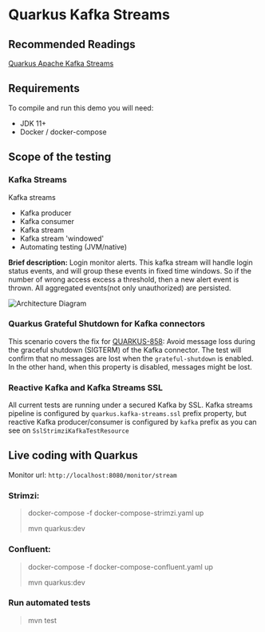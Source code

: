 # Quarkus Kafka Streams

## Recommended Readings

[Quarkus Apache Kafka Streams](https://quarkus.io/guides/kafka-streams)

## Requirements

To compile and run this demo you will need:

- JDK 11+
- Docker / docker-compose

## Scope of the testing

### Kafka Streams
Kafka streams 
* Kafka producer
* Kafka consumer
* Kafka stream
* Kafka stream 'windowed'
* Automating testing (JVM/native)

**Brief description:** Login monitor alerts. This kafka stream will handle login status events, and will group these events in fixed time windows. 
So if the number of wrong access excess a threshold, then a new alert event is thrown. All aggregated events(not only unauthorized) are persisted.   

![Architecture Diagram](docs/LoginMonitor.png)


### Quarkus Grateful Shutdown for Kafka connectors

This scenario covers the fix for [QUARKUS-858](https://issues.redhat.com/browse/QUARKUS-858): Avoid message loss during the graceful shutdown (SIGTERM) of the Kafka connector.
The test will confirm that no messages are lost when the `grateful-shutdown` is enabled. In the other hand, when this property is disabled, messages might be lost.

### Reactive Kafka and Kafka Streams SSL

All current tests are running under a secured Kafka by SSL. 
Kafka streams pipeline is configured by `quarkus.kafka-streams.ssl` prefix property, but reactive Kafka producer/consumer is configured by `kafka` prefix as you can see on `SslStrimziKafkaTestResource` 

## Live coding with Quarkus

Monitor url: `http://localhost:8080/monitor/stream`

### Strimzi:

> docker-compose -f docker-compose-strimzi.yaml up
>
> mvn quarkus:dev

### Confluent:
> docker-compose -f docker-compose-confluent.yaml up
>
> mvn quarkus:dev

### Run automated tests
> mvn test
